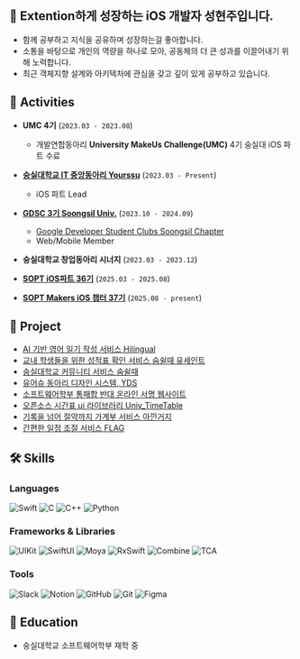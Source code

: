 ## 👋 Extention하게 성장하는 iOS 개발자 성현주입니다.
- 함께 공부하고 지식을 공유하며 성장하는걸 좋아합니다.
- 소통을 바탕으로 개인의 역량을 하나로 모아, 공동체의 더 큰 성과를 이끌어내기 위해 노력합니다.
- 최근 객체지향 설계와 아키텍처에 관심을 갖고 깊이 있게 공부하고 있습니다.


## 💼 Activities

- **UMC 4기** (`2023.03 - 2023.08`)  
  - 개발연합동아리 **University MakeUs Challenge(UMC)** 4기 숭실대 iOS 파트 수료

- **[숭실대학교 IT 중앙동아리 Yourssu](https://yourssu.com/)** (`2023.03 - Present`)  
  - iOS 파트 Lead

- **[GDSC 3기 Soongsil Univ.](https://gdsc.community.dev/)** (`2023.10 - 2024.09`)  
  - [Google Developer Student Clubs Soongsil Chapter](https://gdscsoongsil.pages.dev/)  
  - Web/Mobile Member

- **숭실대학교 창업동아리 시너지** (`2023.03 - 2023.12`)
- **[SOPT  iOS파트 36기](https://www.sopt.org/)** (`2025.03 - 2025.08`)
- **[SOPT Makers iOS 챕터 37기](https://makers.sopt.org/)** (`2025.08 - present`)

## 📱 Project
- [AI 기반 영어 일기 작성 서비스  Hilingual](https://github.com/Hi-lingual/Hilingual-iOS)
- [교내 학생들을 위한 성적표 확인 서비스 숨쉴때 유세인트](https://github.com/yourssu/Soomsil-USaint-iOS)
- [숭실대학교 커뮤니티 서비스 숨쉴때](https://github.com/yourssu/Soomsil-iOS)
- [유어슈 동아리 디자인 시스템, YDS](https://github.com/yourssu/YDS-iOS)
- [소프트웨어학부 통패합 반대 온라인 서명 웹사이트](https://github.com/owl1753/ssu_sw_ai_reject_campaign)
- [오픈소스 시간표 ui 라이브러리 Univ_TimeTable](https://github.com/hye0njuoo/Univ_TimeTable)
- [기록을 넘어 절약까지 가계부 서비스 아낀거지](https://github.com/AkkinOfficial/AKKIN_iOS)
- [간편한 일정 조절 서비스 FLAG](https://github.com/flag-app/Flag-iOS)

  
## 🛠 Skills

### Languages
![Swift](https://img.shields.io/badge/Swift-FA7343?style=for-the-badge&logo=swift&logoColor=white)
![C](https://img.shields.io/badge/C-A8B9CC?style=for-the-badge&logo=c&logoColor=white)
![C++](https://img.shields.io/badge/C++-00599C?style=for-the-badge&logo=cplusplus&logoColor=white)
![Python](https://img.shields.io/badge/Python-3776AB?style=for-the-badge&logo=python&logoColor=white)

### Frameworks & Libraries
![UIKit](https://img.shields.io/badge/UIKit-2396F3?style=for-the-badge&logo=swift&logoColor=white)
![SwiftUI](https://img.shields.io/badge/SwiftUI-5AC8FA?style=for-the-badge&logo=swift&logoColor=white)
![Moya](https://img.shields.io/badge/Moya-8855FF?style=for-the-badge&logoColor=white)
![RxSwift](https://img.shields.io/badge/RxSwift-BF0000?style=for-the-badge&logoColor=white)
![Combine](https://img.shields.io/badge/Combine-50C878?style=for-the-badge&logo=swift&logoColor=white)
![TCA](https://img.shields.io/badge/TCA-5C2D91?style=for-the-badge&logoColor=white)

### Tools
![Slack](https://img.shields.io/badge/Slack-4A154B?style=for-the-badge&logo=slack&logoColor=white)
![Notion](https://img.shields.io/badge/Notion-000000?style=for-the-badge&logo=notion&logoColor=white)
![GitHub](https://img.shields.io/badge/GitHub-181717?style=for-the-badge&logo=github&logoColor=white)
![Git](https://img.shields.io/badge/Git-F05032?style=for-the-badge&logo=git&logoColor=white)
![Figma](https://img.shields.io/badge/Figma-F24E1E?style=for-the-badge&logo=figma&logoColor=white)


## 🌱 Education
- 숭실대학교 소프트웨어학부 재학 중

